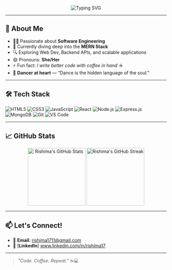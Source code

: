 <!-- Banner -->
<p align="center">
  <img src="https://readme-typing-svg.demolab.com?font=Fira+Code&size=22&duration=4000&pause=1000&color=F75C7E&center=true&vCenter=true&width=650&lines=Hey!+I'm+Rishima+%F0%9F%91%8B;Software+Engineer+%7C+MERN+Stack+Learner;Fueled+by+Code+and+Coffee+%E2%98%95" alt="Typing SVG" />
</p>

---

## 👋 About Me

- 👩‍💻 Passionate about **Software Engineering**
- 🌱 Currently diving deep into the **MERN Stack**
- 🔍 Exploring Web Dev, Backend APIs, and scalable applications
- 😄 Pronouns: **She/Her**
- ⚡ Fun fact: *I write better code with coffee in hand ☕*
- 💃 **Dancer at heart** — “Dance is the hidden language of the soul.”

---

## 🛠️ Tech Stack

![HTML5](https://img.shields.io/badge/HTML5-E34F26?style=for-the-badge&logo=html5&logoColor=white)
![CSS3](https://img.shields.io/badge/CSS3-1572B6?style=for-the-badge&logo=css3&logoColor=white)
![JavaScript](https://img.shields.io/badge/JavaScript-F7DF1E?style=for-the-badge&logo=javascript&logoColor=black)
![React](https://img.shields.io/badge/React-20232A?style=for-the-badge&logo=react&logoColor=61DAFB)
![Node.js](https://img.shields.io/badge/Node.js-339933?style=for-the-badge&logo=nodedotjs&logoColor=white)
![Express.js](https://img.shields.io/badge/Express.js-000000?style=for-the-badge&logo=express&logoColor=white)
![MongoDB](https://img.shields.io/badge/MongoDB-4EA94B?style=for-the-badge&logo=mongodb&logoColor=white)
![Git](https://img.shields.io/badge/Git-F05032?style=for-the-badge&logo=git&logoColor=white)
![VS Code](https://img.shields.io/badge/VS%20Code-0078D4?style=for-the-badge&logo=visual-studio-code&logoColor=white)

---

## 📈 GitHub Stats

<p align="center">
  <img src="https://github-readme-stats.vercel.app/api?username=rishima17&show_icons=true&theme=tokyonight" alt="Rishima's GitHub Stats" height="180px"/>
  <img src="https://github-readme-streak-stats.herokuapp.com/?user=rishima17&theme=tokyonight" alt="Rishima's GitHub Streak" height="180px"/>
</p>

---

## 📫 Let's Connect!

- 💌 **Email:** rishima1711@gmail.com  
- 💼 [**LinkedIn**] www.linkedin.com/in/rishima17
  

---

> _"Code. Coffee. Repeat."_ ☕💻
